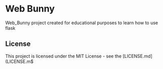 # Web Bunny 

Web_Bunny project created for educational purposes to learn how to use flask

## License

This project is licensed under the MIT License - see the [LICENSE.md](LICENSE.m$





